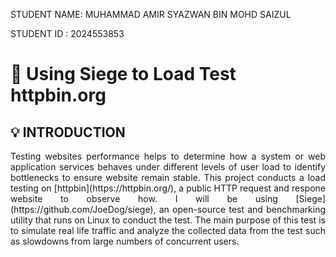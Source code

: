 STUDENT NAME: MUHAMMAD AMIR SYAZWAN BIN MOHD SAIZUL

STUDENT ID  : 2024553853

# 📝 Using Siege to Load Test httpbin.org
## 💡 INTRODUCTION

<div style="text-align: justify;">
Testing websites performance helps to determine how a system or web application services behaves under different levels of user load to identify bottlenecks to ensure website remain stable. This project conducts a load testing on [httpbin](https://httpbin.org/), a public HTTP request and respone website to observe how. I will be using [Siege](https://github.com/JoeDog/siege), an open-source test and benchmarking utility that runs on Linux to conduct the test. The main purpose of this test is to simulate real life traffic and analyze the collected data from the test such as slowdowns from large numbers of concurrent users.
</div>
